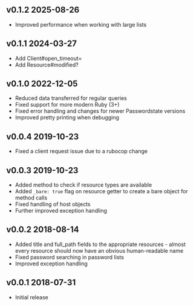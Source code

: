 ## v0.1.2 2025-08-26

- Improved performance when working with large lists

## v0.1.1 2024-03-27

- Add Client#open_timeout=
- Add Resource#modified?

## v0.1.0 2022-12-05

- Reduced data transferred for regular queries
- Fixed support for more modern Ruby (3+)
- Fixed error handling and changes for newer Passwordstate versions
- Improved pretty printing when debugging

## v0.0.4 2019-10-23

- Fixed a client request issue due to a rubocop change

## v0.0.3 2019-10-23

- Added method to check if resource types are available
- Added `_bare: true` flag on resource getter to create a bare object for
  method calls
- Fixed handling of host objects
- Further improved exception handling

## v0.0.2 2018-08-14

- Added title and full_path fields to the appropriate resources - almost every
  resource should now have an obvious human-readable name
- Fixed password searching in password lists
- Improved exception handling

## v0.0.1 2018-07-31

- Initial release
